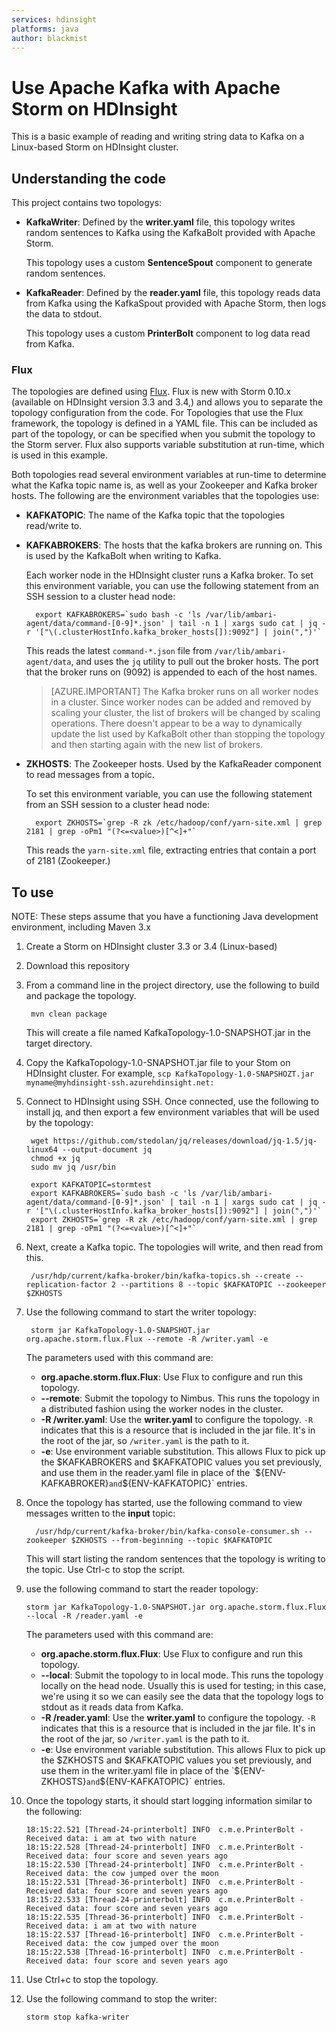 ```yaml
---
services: hdinsight
platforms: java
author: blackmist
---
```


# Use Apache Kafka with Apache Storm on HDInsight

This is a basic example of reading and writing string data to Kafka on a Linux-based Storm on HDInsight cluster.

## Understanding the code

This project contains two topologys:

* __KafkaWriter__: Defined by the __writer.yaml__ file, this topology writes random sentences to Kafka using the KafkaBolt provided with Apache Storm.

    This topology uses a custom __SentenceSpout__ component to generate random sentences.

* __KafkaReader__: Defined by the __reader.yaml__ file, this topology reads data from Kafka using the KafkaSpout provided with Apache Storm, then logs the data to stdout.

    This topology uses a custom __PrinterBolt__ component to log data read from Kafka.

### Flux

The topologies are defined using [Flux](https://storm.apache.org/releases/0.10.0/flux.html). Flux is new with Storm 0.10.x (available on HDInsight version 3.3 and 3.4,) and allows you to separate the topology configuration from the code. For Topologies that use the Flux framework, the topology is defined in a YAML file. This can be included as part of the topology, or can be specified when you submit the topology to the Storm server. Flux also supports variable substitution at run-time, which is used in this example.

Both topologies read several environment variables at run-time to determine what the Kafka topic name is, as well as your Zookeeper and Kafka broker hosts. The following are the environment variables that the topologies use:

* __KAFKATOPIC__: The name of the Kafka topic that the topologies read/write to.
* __KAFKABROKERS__: The hosts that the kafka brokers are running on. This is used by the KafkaBolt when writing to Kafka.

    Each worker node in the HDInsight cluster runs a Kafka broker. To set this environment variable, you can use the following statement from an SSH session to a cluster head node:

        export KAFKABROKERS=`sudo bash -c 'ls /var/lib/ambari-agent/data/command-[0-9]*.json' | tail -n 1 | xargs sudo cat | jq -r '["\(.clusterHostInfo.kafka_broker_hosts[]):9092"] | join(",")'`

    This reads the latest `command-*.json` file from `/var/lib/ambari-agent/data`, and uses the `jq` utility to pull out the broker hosts. The port that the broker runs on (9092) is appended to each of the host names.

    > [AZURE.IMPORTANT] The Kafka broker runs on all worker nodes in a cluster. Since worker nodes can be added and removed by scaling your cluster, the list of brokers will be changed by scaling operations. There doesn't appear to be a way to dynamically update the list used by KafkaBolt other than stopping the topology and then starting again with the new list of brokers.

* __ZKHOSTS__: The Zookeeper hosts. Used by the KafkaReader component to read messages from a topic.

    To set this environment variable, you can use the following statement from an SSH session to a cluster head node:

        export ZKHOSTS=`grep -R zk /etc/hadoop/conf/yarn-site.xml | grep 2181 | grep -oPm1 "(?<=<value>)[^<]+"`
    
    This reads the `yarn-site.xml` file, extracting entries that contain a port of 2181 (Zookeeper.)

## To use

NOTE: These steps assume that you have a functioning Java development environment, including Maven 3.x

1. Create a Storm on HDInsight cluster 3.3 or 3.4 (Linux-based)

2. Download this repository

4. From a command line in the project directory, use the following to build and package the topology.

        mvn clean package

    This will create a file named KafkaTopology-1.0-SNAPSHOT.jar in the target directory.

5. Copy the KafkaTopology-1.0-SNAPSHOT.jar file to your Stom on HDInsight cluster. For example, `scp KafkaTopology-1.0-SNAPSHOZT.jar myname@myhdinsight-ssh.azurehdinsight.net:`

6. Connect to HDInsight using SSH. Once connected, use the following to install jq, and then export a few environment variables that will be used by the topology:

        wget https://github.com/stedolan/jq/releases/download/jq-1.5/jq-linux64 --output-document jq
        chmod +x jq
        sudo mv jq /usr/bin

        export KAFKATOPIC=stormtest
        export KAFKABROKERS=`sudo bash -c 'ls /var/lib/ambari-agent/data/command-[0-9]*.json' | tail -n 1 | xargs sudo cat | jq -r '["\(.clusterHostInfo.kafka_broker_hosts[]):9092"] | join(",")'`
        export ZKHOSTS=`grep -R zk /etc/hadoop/conf/yarn-site.xml | grep 2181 | grep -oPm1 "(?<=<value>)[^<]+"`

7. Next, create a Kafka topic. The topologies will write, and then read from this.

        /usr/hdp/current/kafka-broker/bin/kafka-topics.sh --create --replication-factor 2 --partitions 8 --topic $KAFKATOPIC --zookeeper $ZKHOSTS

8. Use the following command to start the writer topology:

        storm jar KafkaTopology-1.0-SNAPSHOT.jar org.apache.storm.flux.Flux --remote -R /writer.yaml -e

    The parameters used with this command are:

    * __org.apache.storm.flux.Flux__: Use Flux to configure and run this topology.
    * __--remote__: Submit the topology to Nimbus. This runs the topology in a distributed fashion using the worker nodes in the cluster.
    * __-R /writer.yaml__: Use the __writer.yaml__ to configure the topology. `-R` indicates that this is a resource that is included in the jar file. It's in the root of the jar, so `/writer.yaml` is the path to it.
    * __-e__: Use environment variable substitution. This allows Flux to pick up the $KAFKABROKERS and $KAFKATOPIC values you set previously, and use them in the reader.yaml file in place of the `${ENV-KAFKABROKER}` and `${ENV-KAFKATOPIC}` entries.

9. Once the topology has started, use the following command to view messages written to the __input__ topic:

         /usr/hdp/current/kafka-broker/bin/kafka-console-consumer.sh --zookeeper $ZKHOSTS --from-beginning --topic $KAFKATOPIC

    This will start listing the random sentences that the topology is writing to the topic. Use Ctrl-c to stop the script.

10. use the following command to start the reader topology:

        storm jar KafkaTopology-1.0-SNAPSHOT.jar org.apache.storm.flux.Flux --local -R /reader.yaml -e

    The parameters used with this command are:

    * __org.apache.storm.flux.Flux__: Use Flux to configure and run this topology.
    * __--local__: Submit the topology to in local mode. This runs the topology locally on the head node. Usually this is used for testing; in this case, we're using it so we can easily see the data that the topology logs to stdout as it reads data from Kafka.
    * __-R /reader.yaml__: Use the __writer.yaml__ to configure the topology. `-R` indicates that this is a resource that is included in the jar file. It's in the root of the jar, so `/writer.yaml` is the path to it.
    * __-e__: Use environment variable substitution. This allows Flux to pick up the $ZKHOSTS and $KAFKATOPIC values you set previously, and use them in the writer.yaml file in place of the `${ENV-ZKHOSTS}` and `${ENV-KAFKATOPIC}` entries.

11. Once the topology starts, it should start logging information similar to the following:

        18:15:22.521 [Thread-24-printerbolt] INFO  c.m.e.PrinterBolt - Received data: i am at two with nature
        18:15:22.528 [Thread-24-printerbolt] INFO  c.m.e.PrinterBolt - Received data: four score and seven years ago
        18:15:22.530 [Thread-24-printerbolt] INFO  c.m.e.PrinterBolt - Received data: the cow jumped over the moon
        18:15:22.531 [Thread-36-printerbolt] INFO  c.m.e.PrinterBolt - Received data: four score and seven years ago
        18:15:22.533 [Thread-24-printerbolt] INFO  c.m.e.PrinterBolt - Received data: four score and seven years ago
        18:15:22.535 [Thread-36-printerbolt] INFO  c.m.e.PrinterBolt - Received data: i am at two with nature
        18:15:22.537 [Thread-16-printerbolt] INFO  c.m.e.PrinterBolt - Received data: the cow jumped over the moon
        18:15:22.538 [Thread-16-printerbolt] INFO  c.m.e.PrinterBolt - Received data: four score and seven years ago

12. Use Ctrl+c to stop the topology.

13. Use the following command to stop the writer:

        storm stop kafka-writer
